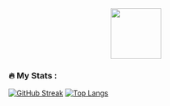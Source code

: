 <div id="header" align="center">
  <img src="https://media.giphy.com/media/M9gbBd9nbDrOTu1Mqx/giphy.gif" width="100"/>
</div>

### :fire: My Stats :
[![GitHub Streak](http://github-readme-streak-stats.herokuapp.com?user=sladkkkov&theme=dark)](https://git.io/streak-stats)
[![Top Langs](https://github-readme-stats.vercel.app/api/top-langs/?username=sladkkkov&layout=compact&theme=vision-friendly-dark)](https://github.com/anuraghazra/github-readme-stats)

